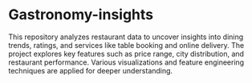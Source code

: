 # Gastronomy-insights
This repository analyzes restaurant data to uncover insights into dining trends, ratings, and services like table booking and online delivery. The project explores key features such as price range, city distribution, and restaurant performance. Various visualizations and feature engineering techniques are applied for deeper understanding.
